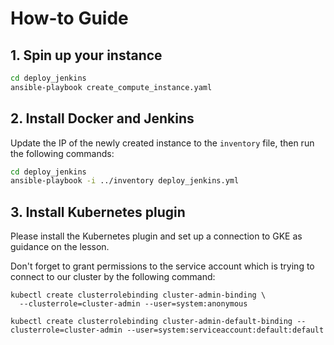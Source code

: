 # How-to Guide

## 1. Spin up your instance

```bash
cd deploy_jenkins
ansible-playbook create_compute_instance.yaml
```

## 2. Install Docker and Jenkins

Update the IP of the newly created instance to the `inventory` file, then run the following commands:

```bash
cd deploy_jenkins
ansible-playbook -i ../inventory deploy_jenkins.yml
```

## 3. Install Kubernetes plugin

Please install the Kubernetes plugin and set up a connection to GKE as guidance on the lesson.

Don't forget to grant permissions to the service account which is trying to connect to our cluster by the following command:

```shell
kubectl create clusterrolebinding cluster-admin-binding \
  --clusterrole=cluster-admin --user=system:anonymous

kubectl create clusterrolebinding cluster-admin-default-binding --clusterrole=cluster-admin --user=system:serviceaccount:default:default
```
